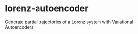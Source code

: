 # lorenz-autoencoder
Generate partial trajectories of a Lorenz system with Variational Autoencoders
